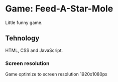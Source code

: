 # Game: Feed-A-Star-Mole
Little funny game.
## Tehnology
HTML, CSS and JavaScript.
### Screen resolution
Game optimize to screen resolution 1920x1080px
